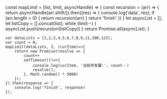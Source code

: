 const mapLimit = (list, limit, asyncHandle) => {
        const recursion = (arr) => {
            return asyncHandle(arr.shift()).then((res) => {
                console.log('data', res);
                if (arr.length > 0) {
                    return recursion(arr)
                }
                return 'finish'
            })
        }
        let asyncList = [];
        let listCopy = [].concat(list);
        while (limit--) {
            asyncList.push(recursion(listCopy))
        }
        return Promise.all(asyncList);
    }


    var dataLists = [1,2,3,4,5,6,7,8,9,11,100,123];
    var count = 0;
    mapLimit(dataLists, 3, (curItem)=>{
        return new Promise(resolve => {
            count++
            setTimeout(()=>{
                console.log(curItem, '当前并发量:', count--)
                resolve();
            }, Math.random() * 5000)
        });
    }).then(response => {
        console.log('finish', response)
    });